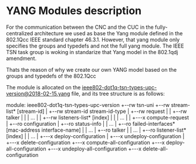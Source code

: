 # YANG Modules description

For the communication between the CNC and the CUC in the fully-centralized architecture we used as base the Yang module defined in the 802.1Qcc IEEE standard chapter 46.3.1. However, that yang module only specifies the groups and typedefs and not the full yang module. The IEEE TSN task group is woking in standarize that Yang model in the 802.1qdj amendment.

Thats the reason of why we create our own YANG model based on the groups and typedefs of the 802.1Qcc

The module is allocated on the ieee802-dot1q-tsn-types-upc-version@2018-02-15.yang file, and its tree structure is as follows:

module: ieee802-dot1q-tsn-types-upc-version
  +--rw tsn-uni
     +--rw stream-list* [stream-id]
     |  +--rw stream-id        stream-id-type
     |  +--rw request
     |  |  +--rw talker
     |  |  |     ...
     |  |  +--rw listeners-list* [index]
     |  |  |     ...
     |  |  +---x compute-request
     |  +--ro configuration
     |     +--ro status-info
     |     |     ...
     |     +--ro failed-interfaces* [mac-address interface-name]
     |     |     ...
     |     +--ro talker
     |     |     ...
     |     +--ro listener-list* [index]
     |     |     ...
     |     +---x deploy-configuration
     |     +---x undeploy-configuration
     |     +---x delete-configuration
     +---x compute-all-configuration
     +---x deploy-all-configuration
     +---x undeploy-all-configuration
     +---x delete-all-configuration
